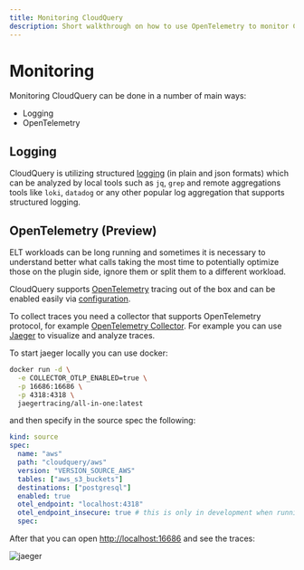 ```yaml
---
title: Monitoring CloudQuery
description: Short walkthrough on how to use OpenTelemetry to monitor CloudQuery Syncs
---
```


# Monitoring

Monitoring CloudQuery can be done in a number of main ways:

- Logging
- OpenTelemetry

## Logging

CloudQuery is utilizing structured [logging](../reference/cli/cloudquery) (in plain and json formats) which can be analyzed by local tools such as `jq`, `grep` and remote aggregations tools like `loki`, `datadog` or any other popular log aggregation that supports structured logging.

## OpenTelemetry (Preview)

ELT workloads can be long running and sometimes it is necessary to understand better what calls taking the most time to potentially optimize those on the plugin side, ignore them or split them to a different workload.

CloudQuery supports [OpenTelemetry](https://opentelemetry.io/) tracing out of the box and can be enabled easily via [configuration](../reference/source-spec).

To collect traces you need a collector that supports OpenTelemetry protocol, for example [OpenTelemetry Collector](https://opentelemetry.io/docs/collector/). For example you can use [Jaeger](https://opentelemetry.io/docs/instrumentation/go/exporters/#jaeger) to visualize and analyze traces.

To start jaeger locally you can use docker:

```bash
docker run -d \
  -e COLLECTOR_OTLP_ENABLED=true \
  -p 16686:16686 \
  -p 4318:4318 \
  jaegertracing/all-in-one:latest
```

and then specify in the source spec the following:

```yaml
kind: source
spec:
  name: "aws"
  path: "cloudquery/aws"
  version: "VERSION_SOURCE_AWS"
  tables: ["aws_s3_buckets"]
  destinations: ["postgresql"]
  enabled: true
  otel_endpoint: "localhost:4318"
  otel_endpoint_insecure: true # this is only in development when running local jaeger
  spec:
```

After that you can open [http://localhost:16686](http://localhost:16686) and see the traces:

![jaeger](/images/docs/jaeger.png)


